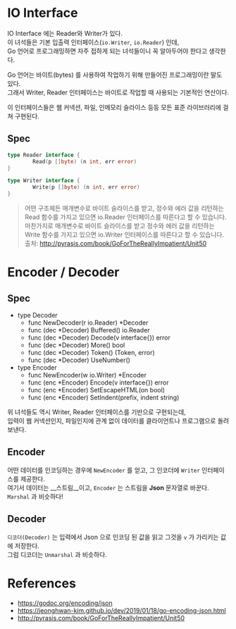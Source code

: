 # IO Interface

IO Interface 에는 Reader와 Writer가 있다.   
이 녀석들은 기본 입출력 인터페이스(`io.Writer`, `io.Reader`) 인데,  
Go 언어로 프로그래밍하면 자주 접하게 되는 녀석들이니 꼭 알아두어야 한다고 생각한다.  

Go 언어는 바이트(bytes) 를 사용하여 작업하기 위해 만들어진 프로그래밍이란 말도 있다.  
그래서 Writer, Reader 인터페이스는 바이트로 작업할 때 사용되는 기본적인 연산이다.  

이 인터페이스들은 웹 커넥션, 파일, 인메모리 슬라이스 등등 모든 표준 라이브러리에 걸쳐 구현된다.

## Spec

```go
type Reader interface {
        Read(p []byte) (n int, err error)
}

type Writer interface {
        Write(p []byte) (n int, err error)
}
```

> 어떤 구조체든 매개변수로 바이트 슬라이스를 받고, 
> 정수와 에러 값을 리턴하는 Read 함수를 가지고 있으면 io.Reader 인터페이스를 따른다고 할 수 있습니다. 
> 마찬가지로 매개변수로 바이트 슬라이스를 받고 정수와 에러 값을 리턴하는 Write 함수를 가지고 있으면 
> io.Writer 인터페이스를 따른다고 할 수 있습니다.  
> 출처: http://pyrasis.com/book/GoForTheReallyImpatient/Unit50



# Encoder / Decoder

## Spec 

* type Decoder
  * func NewDecoder(r io.Reader) *Decoder
  * func (dec *Decoder) Buffered() io.Reader
  * func (dec *Decoder) Decode(v interface{}) error
  * func (dec *Decoder) More() bool
  * func (dec *Decoder) Token() (Token, error) 
  * func (dec *Decoder) UseNumber() 
* type Encoder
  * func NewEncoder(w io.Writer) *Encoder 
  * func (enc *Encoder) Encode(v interface{}) error
  * func (enc *Encoder) SetEscapeHTML(on bool) 
  * func (enc *Encoder) SetIndent(prefix, indent string) 

위 녀석들도 역시 Writer, Reader 인터페이스를 기반으로 구현되는데,  
입력이 웹 커넥션인지, 파일인지에 관계 없이 데이터를 클라이언트나 프로그램으로 돌려보낸다.  



## Encoder

어떤 데이터를 인코딩하는 경우에 `NewEncoder` 를 얻고, 그 인코더에 `Writer` 인터페이스를 제공한다.  
여기서 데이터는 __스트림__이고, `Encoder` 는 스트림을 __Json__ 문자열로 바꾼다.   
`Marshal` 과 비슷하다!

## Decoder 

`디코더(Decoder)` 는 입력에서 Json 으로 인코딩 된 값을 읽고 그것을 `v` 가 가리키는 값에 저장한다.  
그럼 디코더는 `Unmarshal` 과 비슷하다.  


# References

* https://godoc.org/encoding/json
* https://jeonghwan-kim.github.io/dev/2019/01/18/go-encoding-json.html
* http://pyrasis.com/book/GoForTheReallyImpatient/Unit50